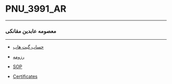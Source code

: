 
# PNU_3991_AR
---------
### معصومه عابدین مقانکی
 
---
- [حساب گیت هاب](https://github.com/ma-abedin90/)

- [رزومه](https://ma-abedin90.github.io/)

- [SOP](https://ma-abedin90.github.io/SOP/)

- [Certificates](https://ma-abedin90.github.io/Certificates/)
